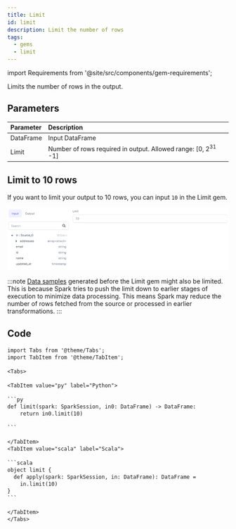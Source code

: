 ```yaml
---
title: Limit
id: limit
description: Limit the number of rows
tags:
  - gems
  - limit
---
```


import Requirements from '@site/src/components/gem-requirements';

<Requirements
  python_package_name="ProphecySparkBasicsPython"
  python_package_version="0.0.1+"
  scala_package_name="ProphecySparkBasicsScala"
  scala_package_version="0.0.1+"
  scala_lib=""
  python_lib=""
  uc_single="14.3+"
  uc_shared="14.3+"
  livy="3.0.1"
/>

Limits the number of rows in the output.

## Parameters

| Parameter | Description                                                              |
| :-------- | :----------------------------------------------------------------------- |
| DataFrame | Input DataFrame                                                          |
| Limit     | Number of rows required in output. Allowed range: [0, 2<sup>31</sup> -1] |

## Limit to 10 rows

If you want to limit your output to 10 rows, you can input `10` in the Limit gem.

![Example usage of Limit](./img/limit_eg_1.png)

:::note
[Data samples](docs/Spark/execution/interactive-execution.md) generated before the Limit gem might also be limited. This is because Spark tries to push the limit down to earlier stages of execution to minimize data processing. This means Spark may reduce the number of rows fetched from the source or processed in earlier transformations.
:::

## Code

````mdx-code-block
import Tabs from '@theme/Tabs';
import TabItem from '@theme/TabItem';

<Tabs>

<TabItem value="py" label="Python">

```py
def limit(spark: SparkSession, in0: DataFrame) -> DataFrame:
    return in0.limit(10)

```

</TabItem>
<TabItem value="scala" label="Scala">

```scala
object limit {
  def apply(spark: SparkSession, in: DataFrame): DataFrame =
    in.limit(10)
}
```

</TabItem>
</Tabs>

````
